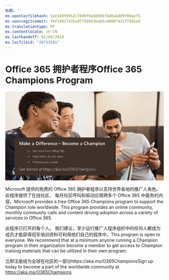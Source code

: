 ```yaml
---
标题: ''
ms.openlocfilehash: 52e14df0552c7809f0abb856f8d0a4dd9f80ae75
ms.sourcegitcommit: f4f14027435ad7750943bab5c48007431ff691e0
ms.translationtype: MT
ms.contentlocale: zh-CN
ms.lasthandoff: 02/04/2019
ms.locfileid: "29733591"
---
```

# <a name="office-365-champions-program"></a><span data-ttu-id="88bb7-102">Office 365 拥护者程序</span><span class="sxs-lookup"><span data-stu-id="88bb7-102">Office 365 Champions Program</span></span> 

![使成为冠军差异](media/makeadifference.png)

<span data-ttu-id="88bb7-p101">Microsoft 提供的免费的 Office 365 拥护者程序以支持世界各地的推广人角色。 此程序提供了在线社区、 每月社区呼叫和驱动应用跨多个 Office 365 中服务的内容。</span><span class="sxs-lookup"><span data-stu-id="88bb7-p101">Microsoft provides a free Office 365 Champions program to support the Champion role worldwide.  This program provides an online community, monthly community calls and content driving adoption across a variety of services in Office 365.</span></span>

<span data-ttu-id="88bb7-p102">此程序已打开的每个人。 我们建议，至少运行推广人程序组织中的任何人都成为成员才能获得冠军培训资料可利用他们自己的程序中。</span><span class="sxs-lookup"><span data-stu-id="88bb7-p102">This program is open to everyone.  We recommend that at a minimum anyone running a Champion program in their organization become a member to get access to Champion training materials that can be utilized in their own program.</span></span> 

<span data-ttu-id="88bb7-108">立即注册成为全球在社区的一部分https://aka.ms/O365Champions</span><span class="sxs-lookup"><span data-stu-id="88bb7-108">Sign up today to become a part of the worldwide community at https://aka.ms/O365Champions</span></span>  
